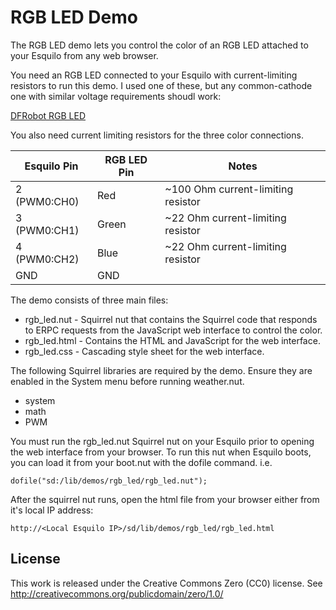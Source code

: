 RGB LED Demo
============
The RGB LED demo lets you control the color of an RGB LED attached to your
Esquilo from any web browser.

You need an RGB LED connected to your Esquilo with current-limiting resistors
to run this demo. I used one of these, but any common-cathode one with similar
voltage requirements shoudl work:

[DFRobot RGB LED](http://dfrobot.com/wiki/index.php/Triple_Output_LED_RGB_\(SKU:FIT0095\))

You also need current limiting resistors for the three color connections.
 
| Esquilo Pin  | RGB LED Pin  | Notes                              |
| ------------ |--------------|------------------------------------|
| 2 (PWM0:CH0) |  Red         | ~100 Ohm current-limiting resistor |
| 3 (PWM0:CH1) |  Green       | ~22 Ohm current-limiting resistor  |
| 4 (PWM0:CH2) |  Blue        | ~22 Ohm current-limiting resistor  | 
| GND          |  GND         |                                    |

The demo consists of three main files:

  * rgb_led.nut - Squirrel nut that contains the Squirrel code that responds to
    ERPC requests from the JavaScript web interface to control the color.
  * rgb_led.html - Contains the HTML and JavaScript for the web interface.
  * rgb_led.css  - Cascading style sheet for the web interface.

The following Squirrel libraries are required by the demo. Ensure they are
enabled in the System menu before running weather.nut.

  * system
  * math
  * PWM

You must run the rgb_led.nut Squirrel nut on your Esquilo prior to opening
the web interface from your browser. To run this nut when Esquilo boots, you
can load it from your boot.nut with the dofile command.  i.e.

    dofile("sd:/lib/demos/rgb_led/rgb_led.nut");

After the squirrel nut runs, open the html file from your browser either
from it's local IP address:

    http://<Local Esquilo IP>/sd/lib/demos/rgb_led/rgb_led.html

License
-------
This work is released under the Creative Commons Zero (CC0) license.
See http://creativecommons.org/publicdomain/zero/1.0/

